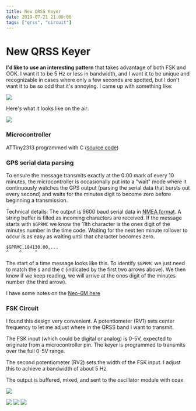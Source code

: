 ```yaml
---
title: New QRSS Keyer
date: 2019-07-21 21:00:00
tags: ["qrss", "circuit"]
---
```


# New QRSS Keyer

**I'd like to use an interesting pattern** that takes advantage of both FSK and OOK. I want it to be 5 Hz or less in bandwidth, and I want it to be unique and recognizable in cases where only a few seconds are spotted, but I don't want it to be so odd that it's annoying. I came up with something like:

<div class="text-center">

![](https://swharden.com/static/2019/07/21/pattern.jpg)

</div>

Here's what it looks like on the air:

<div class="text-center img-border">

![](https://swharden.com/static/2019/07/21/WD4ELG-30.1907210830.d1c3ee1f06.jpg)

</div>

### Microcontroller
ATTiny2313 programmed with C ([source code](https://github.com/swharden/QRSS-hardware/tree/master/builds/keyer/main.c))

### GPS serial data parsing
To ensure the message transmits exactly at the 0:00 mark of every 10 minutes, the microcontroller is occasionally put into a "wait" mode where it continuously watches the GPS output (parsing the serial data that bursts out every second) and waits for the minutes digit to become zero before beginning a transmission.

Technical details: The output is 9600 baud serial data in [NMEA format](https://www.gpsinformation.org/dale/nmea.htm). A string buffer is filled as incoming characters are received. If the message starts with `$GPRMC` we know the 11th character is the ones digit of the minutes number in the time code. Waiting for the next ten minute rollover to occur is as easy as waiting until that character becomes zero.

```
$GPRMC,184130.00,...
^    ^     ^
```

The start of a time message looks like this. To identify `$GPRMC` we just need to match the `$` and the `C` (indicated by the first two arrows above). We then know if we keep reading, we will arrive at the ones digit of the minutes number (the third arrow).

I have some notes on the [Neo-6M here](https://github.com/swharden/AVR-projects/tree/master/uBlox%20Neo-6M)

### FSK Circuit

I found this design very convenient. A potentiometer (RV1) sets center frequency to let me adjust where in the QRSS band I want to transmit. 

The FSK input (which could be digital or analog) is 0-5V, expected to originate from a microcontroller pin. The keyer is programmed to transmits over the full 0-5V range.

The second potentiometer (RV2) sets the width of the FSK input. I adjust this to achieve a bandwidth of about 5 Hz.

The output is buffered, mixed, and sent to the oscillator module with coax.

<div class="text-center">

![](https://swharden.com/static/2019/07/21/fsk-circuit.jpg)

</div>

<div class="text-center img-border">

![](https://swharden.com/static/2019/07/21/2019-07-19-keyer.jpg)
![](https://swharden.com/static/2019/07/21/2019-07-19-modules.jpg)
![](https://swharden.com/static/2019/07/21/2019-07-31.jpg)

</div>
